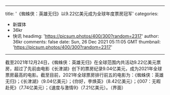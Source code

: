 
---
title: '《蜘蛛侠：英雄无归》以9.22亿美元成为全球年度票房冠军'
categories: 
 - 新媒体
 - 36kr
 - 快讯
headimg: 'https://picsum.photos/400/300?random=2317'
author: 36kr
comments: false
date: Sun, 26 Dec 2021 05:11:05 GMT
thumbnail: 'https://picsum.photos/400/300?random=2317'
---

<div>   
截至2021年12月24日，《蜘蛛侠：英雄无归》在全球范围内共活动9.22亿美元票房，超过了先前由电影《长津湖》创下的票房纪录9.04亿美元，成为2021年全球票房最高的电影。截至目前，2021年全球票房排行前五的电影为：《蜘蛛侠：英雄无归》；《长津湖》（9.04亿美元）；《你好，李焕英》（8.42亿美元）；《007：无暇赴死》（7.74亿美元）；《速度与激情9》（7.21亿美元）。（界面）  
</div>
            
